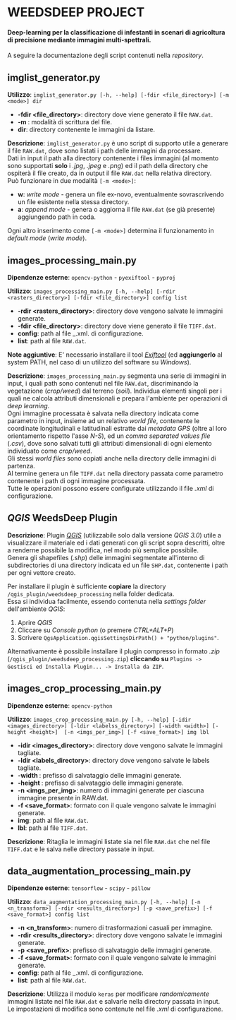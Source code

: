 # WEEDSDEEP PROJECT

#### Deep-learning per la classificazione di infestanti in scenari di agricoltura di precisione mediante immagini multi-spettrali.

A seguire la documentazione degli script contenuti nella _repository_.  

## imglist_generator.py

__Utilizzo__: `imglist_generator.py [-h, --help] [-fdir <file_directory>] [-m <mode>] dir`  

* __-fdir <file_directory>__: directory dove viene generato il file `RAW.dat`.
* __-m <mode>__: modalità di scrittura del file.
* __dir__: directory contenente le immagini da listare.

__Descrizione__: `imglist_generator.py` è uno script di supporto utile a generare il file `RAW.dat`, dove sono listati i path delle immagini da processare.  
Dati in input il path alla directory contenente i files immagini (al momento sono supportati __solo__ i _.jpg_, _.jpeg_ e _.png_) ed il path della directory che ospiterà il file creato, da in output il file `RAW.dat` nella relativa directory.  
Può funzionare in due modalità `[-m <mode>]`:  

* __w__: _write mode_ - genera un file ex-novo, eventualmente sovrascrivendo un file esistente nella stessa directory.  
* __a__: _append mode_ - genera o aggiorna il file `RAW.dat` (se già presente) aggiungendo path in coda.  

Ogni altro inserimento come `[-m <mode>]` determina il funzionamento in _default mode_ (_write mode_).

## images_processing_main.py

__Dipendenze esterne__: `opencv-python` - `pyexiftool` - `pyproj`  

__Utilizzo__: `images_processing_main.py [-h, --help] [-rdir <rasters_directory>] [-fdir <file_directory>] config list`  

* __-rdir <rasters_directory>__: directory dove vengono salvate le immagini generate.
* __-fdir <file_directory>__: directory dove viene generato il file `TIFF.dat`.
* __config__: path al file _.xml. di configurazione.
* __list__: path al file `RAW.dat`.

__Note aggiuntive__: E' necessario installare il tool _[Exiftool](https://www.sno.phy.queensu.ca/~phil/exiftool/)_ (ed __aggiungerlo__ al system PATH, nel caso di un utilizzo del software su _Windows_).  

__Descrizione__: `images_processing_main.py` segmenta una serie di immagini in input, i quali path sono contenuti nel file `RAW.dat`, discriminando la vegetazione (_crop/weed_) dal terreno (_soil_). Individua elementi singoli per i quali ne calcola attributi dimensionali e prepara l'ambiente per operazioni di _deep learning_.  
Ogni immagine processata è salvata nella directory indicata come parametro in input, insieme ad un relativo _world file_, contenente le coordinate longitudinali e latitudinali estratte dai _metadata GPS_ (oltre al loro orientamento rispetto l'asse _N-S_), ed un _comma separated values file_ (_.csv_), dove sono salvati tutti gli attributi dimensionali di ogni elemento individuato come _crop/weed_.  
Gli stessi _world files_ sono copiati anche nella directory delle immagini di partenza.  
Al termine genera un file `TIFF.dat` nella directory passata come parametro contenente i path di ogni immagine processata.  
Tutte le operazioni possono essere configurate utilizzando il file _.xml_ di configurazione.  

## _QGIS_ WeedsDeep Plugin

__Descrizione__: Plugin _[QGIS](https://www.qgis.org/it/site/)_ (utilizzabile solo dalla versione _QGIS 3.0_) utile a visualizzare il materiale ed i dati generati con gli script sopra descritti, oltre a renderne possibile la modifica, nel modo più semplice possibile.  
Genera gli shapefiles (_.shp_) delle immagini segmentate all'interno di subdirectories di una directory indicata ed un file `SHP.dat`, contenente i path per ogni vettore creato.  

Per installare il plugin è sufficiente __copiare__ la directory `/qgis_plugin/weedsdeep_processing` nella folder dedicata.  
Essa si individua facilmente, essendo contenuta nella _settings folder_ dell'ambiente _QGIS_:  

1. Aprire _QGIS_
2. Cliccare su _Console python_ (o premere _CTRL+ALT+P_)
3. Scrivere `QgsApplication.qgisSettingsDirPath() + "python/plugins"`.

Alternativamente è possibile installare il plugin compresso in formato _.zip_ (`/qgis_plugin/weedsdeep_processing.zip`) __cliccando su__ `Plugins -> Gestisci ed Installa Plugin... -> Installa da ZIP`.

## images_crop_processing_main.py

__Dipendenze esterne__: `opencv-python`  

__Utilizzo__: `images_crop_processing_main.py [-h, --help] [-idir <images_directory>] [-ldir <labelss_directory>] [-width <width>] [-height <height>]  [-n <imgs_per_img>] [-f <save_format>] img lbl`  

* __-idir <images_directory>__: directory dove vengono salvate le immagini tagliate.
* __-ldir <labels_directory>__: directory dove vengono salvate le labels tagliate.
* __-width <width>__: prefisso di salvataggio delle immagini generate.
* __-height <height>__: prefisso di salvataggio delle immagini generate.
* __-n <imgs_per_img>__: numero di immagini generate per ciascuna immagine presente in RAW.dat.
* __-f <save_format>__: formato con il quale vengono salvate le immagini generate.
* __img__: path al file `RAW.dat`.
* __lbl__: path al file `TIFF.dat`.

__Descrizione__: Ritaglia le immagini listate sia nel file `RAW.dat` che nel file `TIFF.dat` e le salva nelle directory passate in input.  

## data_augmentation_processing_main.py

__Dipendenze esterne__: `tensorflow` - `scipy` - `pillow`  

__Utilizzo__:  `data_augmentation_processing_main.py [-h, --help] [-n <n_transform>] [-rdir <results_directory>] [-p <save_prefix>] [-f <save_format>] config list`  

* __-n <n_transform>__: numero di trasformazioni casuali per immagine.
* __-rdir <results_directory>__: directory dove vengono salvate le immagini generate.
* __-p <save_prefix>__: prefisso di salvataggio delle immagini generate.
* __-f <save_format>__: formato con il quale vengono salvate le immagini generate.
* __config__: path al file _.xml. di configurazione.
* __list__: path al file `RAW.dat`.

__Descrizione__: Utilizza il modulo `keras` per modificare _randomicamente_ immagini listate nel file `RAW.dat` e salvarle nella directory passata in input.  
Le impostazioni di modifica sono contenute nel file _.xml_ di configurazione.  

